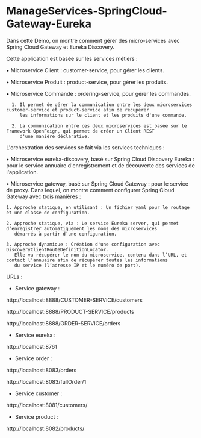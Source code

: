 # ManageServices-SpringCloud-Gateway-Eureka


Dans cette Démo, on montre comment gérer des micro-services avec Spring Cloud Gateway et Eureka Discovery.

Cette application est basée sur les services métiers :

  •	Microservice Client : customer-service, pour gérer les clients.
  
  •	Microservice Produit : product-service, pour gérer les produits.
  
  •	Microservice Commande : ordering-service, pour gérer les commandes.
  
      1. Il permet de gérer la communication entre les deux microservices customer-service et product-service afin de récupérer 
         les informations sur le client et les produits d'une commande.
         
      2. La communication entre ces deux microservices est basée sur le Framework OpenFeign, qui permet de créer un Client REST 
         d'une manière déclarative.
        
L'orchestration des services se fait via les services techniques : 

•	Microservice eureka-discovery, basé sur Spring Cloud Discovery Eureka : pour le service annuaire d'enregistrement et de découverte 
   des services de l'application.

•	Microservice gateway, basé sur Spring Cloud Gateway : pour le service de proxy. Dans lequel, on montre comment configurer 
  Spring Cloud Gateway avec trois manières :

    1. Approche statique, en utilisant : Un fichier yaml pour le routage et une classe de configuration.
    
    2. Approche statique, via : Le service Eureka server, qui permet d’enregistrer automatiquement les noms des microservices 
       démarrés à partir d’une configuration.
       
    3. Approche dynamique : Création d'une configuration avec DiscoveryClientRouteDefinitionLocator.   
       Elle va récupérer le nom du microservice, contenu dans l’URL, et contact l'annuaire afin de récupérer toutes les informations 
       du service (l’adresse IP et le numéro de port).


URLs :

-	Service gateway :

  http://localhost:8888/CUSTOMER-SERVICE/customers
  
  http://localhost:8888/PRODUCT-SERVICE/products
    
  http://localhost:8888/ORDER-SERVICE/orders


-	Service eureka :

  http://localhost:8761


-	Service order :

  http://localhost:8083/orders
  
  http://localhost:8083/fullOrder/1


-	Service customer :

  http://localhost:8081/customers/


-	Service product :

  http://localhost:8082/products/ 
  

